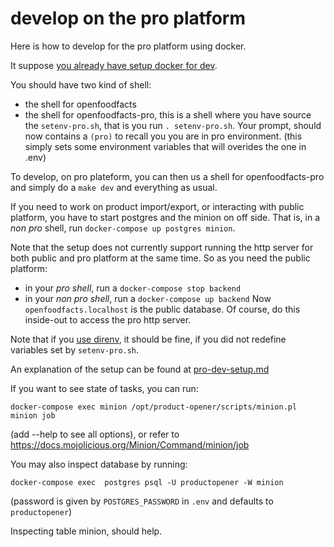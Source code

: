 # develop on the pro platform

Here is how to develop for the pro platform using docker.

It suppose [you already have setup docker for dev](../introduction/dev-environment-quick-start-guide.md).

You should have two kind of shell:
- the shell for openfoodfacts
- the shell for openfoodfacts-pro, this is a shell where you have source the `setenv-pro.sh`,
  that is you run `. setenv-pro.sh`.
  Your prompt, should now contains a `(pro)` to recall you you are in pro environment.
  (this simply sets some environment variables that will overides the one in .env)

To develop, on pro plateform, you can then us a shell for openfoodfacts-pro and simply do a `make dev` and everything as usual.

If you need to work on product import/export, or interacting with public platform,
you have to start postgres and the minion on off side.
That is, in a *non pro* shell, run `docker-compose up postgres minion`.

Note that the setup does not currently support running the http server for both public and pro platform at the same time.
So as you need the public platform:
- in your *pro shell*, run a `docker-compose stop backend`
- in your *non pro shell*, run a `docker-compose up backend`
Now `openfoodfacts.localhost` is the public database.
Of course, do this inside-out to access the pro http server.

Note that if you [use direnv](./use-direnv.md), it should be fine, if you did not redefine variables set by `setenv-pro.sh`.

An explanation of the setup can be found at [pro-dev-setup.md](../explanations/pro-dev-setup.md)

If you want to see state of tasks, you can run:

```
docker-compose exec minion /opt/product-opener/scripts/minion.pl  minion job
```
(add --help to see all options), or refer to https://docs.mojolicious.org/Minion/Command/minion/job

You may also inspect database by running:
```
docker-compose exec  postgres psql -U productopener -W minion
```
(password is given by `POSTGRES_PASSWORD` in `.env` and defaults to `productopener`)

Inspecting table minion, should help.